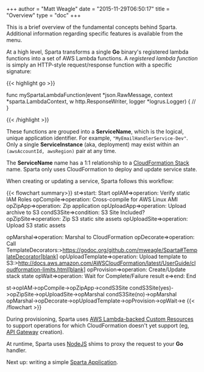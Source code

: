 +++
author = "Matt Weagle"
date = "2015-11-29T06:50:17"
title = "Overview"
type = "doc"
+++

This is a brief overview of the fundamental concepts behind Sparta.  Additional information regarding specific features is available from the menu.

At a high level, Sparta transforms a single **Go** binary's registered lambda functions into a set of AWS Lambda functions.  A _registered lambda function_ is simply an HTTP-style request/response function with a specific signature:

{{< highlight go >}}

func mySpartaLambdaFunction(event *json.RawMessage,
                      context *sparta.LambdaContext,
                      w http.ResponseWriter,
                      logger *logrus.Logger) {
  //
}

{{< /highlight >}}

These functions are grouped into a **ServiceName**, which is the logical, unique application identifier.  For example, `"MyEmailHandlerService-Dev"`. Only a single **ServiceInstance** (aka, deployment) may exist within an `(awsAccountId, awsRegion)` pair at any time.  

The **ServiceName** name has a 1:1 relationship to a [CloudFormation Stack](http://docs.aws.amazon.com/AWSCloudFormation/latest/UserGuide/Welcome.html) name.  Sparta only uses CloudFormation to deploy and update service state.  

When creating or updating a service, Sparta follows this workflow:


{{< flowchart summary>}}
st=>start: Start
opIAM=>operation: Verify static IAM Roles
opCompile=>operation: Cross-compile for AWS Linux AMI
opZipApp=>operation: Zip application
opUploadApp=>operation: Upload archive to S3
condS3Site=>condition: S3 Site Included?
opZipSite=>operation: Zip S3 static site assets
opUploadSite=>operation: Upload S3 static assets

opMarshal=>operation: Marshal to CloudFormation
opDecorate=>operation:  Call TemplateDecorators:>https://godoc.org/github.com/mweagle/Sparta#TemplateDecorator[blank]
opUploadTemplate=>operation: Upload template to S3:>http://docs.aws.amazon.com/AWSCloudFormation/latest/UserGuide/cloudformation-limits.html[blank]
opProvision=>operation: Create/Update stack state
opWait=>operation: Wait for Complete/Failure result
e=>end: End

st->opIAM->opCompile->opZipApp->condS3Site
condS3Site(yes)->opZipSite->opUploadSite->opMarshal
condS3Site(no)->opMarshal
opMarshal->opDecorate->opUploadTemplate->opProvision->opWait->e
{{< /flowchart >}}

During provisioning, Sparta uses [AWS Lambda-backed Custom Resources](http://docs.aws.amazon.com/AWSCloudFormation/latest/UserGuide/template-custom-resources-lambda.html) to support operations for which CloudFormation doesn't yet support (eg, [API Gateway](https://aws.amazon.com/api-gateway/) creation).

At runtime, Sparta uses [NodeJS](http://docs.aws.amazon.com/lambda/latest/dg/programming-model.html) shims to proxy the request to your **Go** handler.

Next up: writing a simple [Sparta Application](/docs/intro_example).
